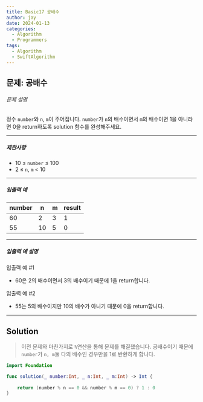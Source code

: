 ```yaml
---
title: Basic17 공배수
author: jay
date: 2024-01-13
categories:
  - Algorithm
  - Programmers
tags:
  - Algorithm
  - SwiftAlgorithm
---
```

## 문제: 공배수

###### 문제 설명

정수 `number`와 `n`, `m`이 주어집니다. `number`가 `n`의 배수이면서 `m`의 배수이면 1을 아니라면 0을 return하도록 solution 함수를 완성해주세요.

---

##### 제한사항

- 10 ≤ `number` ≤ 100
- 2 ≤ `n`, `m` < 10

---

##### 입출력 예

|number|n|m|result|
|---|---|---|---|
|60|2|3|1|
|55|10|5|0|

---

##### 입출력 예 설명

입출력 예 #1

- 60은 2의 배수이면서 3의 배수이기 때문에 1을 return합니다.

입출력 예 #2

- 55는 5의 배수이지만 10의 배수가 아니기 때문에 0을 return합니다.

---

## Solution

> 이전 문제와 마찬가지로 `%`연산을 통해 문제를 해결했습니다. 공배수이기 때문에 `number`가 `n, m`둘 다의 배수인 경우만을 1로 반환하게 합니다.

```swift
import Foundation

func solution(_ number:Int, _ n:Int, _ m:Int) -> Int {
    
    return (number % n == 0 && number % m == 0) ? 1 : 0
}
```